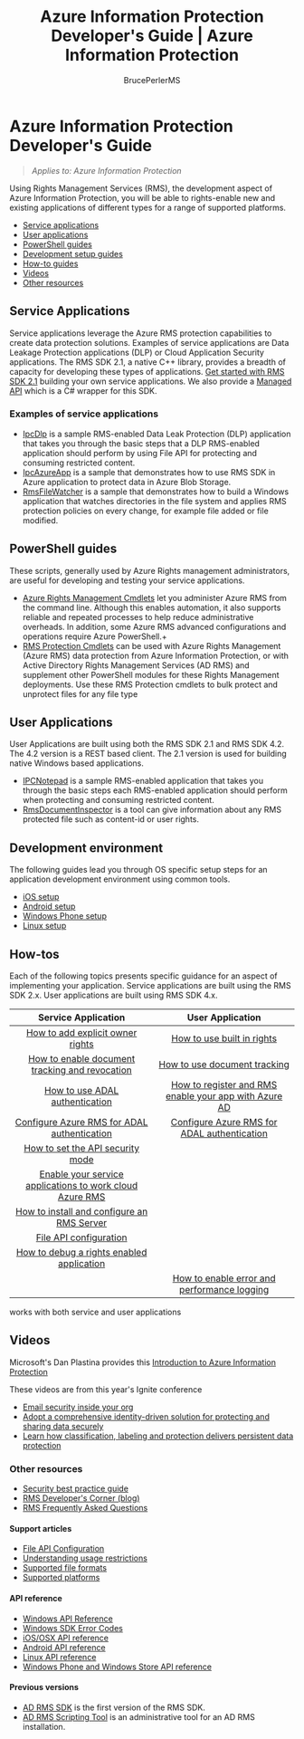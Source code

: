 ﻿---
# required metadata

title: Azure Information Protection Developer's Guide | Azure Information Protection
description: Developers can use RMS to protect and manage files of all types
author: BrucePerlerMS
ms.author: bruceper
manager: mbaldwin
ms.date: 11/22/2016
ms.topic: article
ms.prod:
ms.service: information-protection
ms.technology: techgroup-identity
ms.assetid: a53c2df2-a0a2-4f1f-995b-75ba55e4489b
ms.suite: ems
ms.reviewer: kartikk

# optional metadata
#ROBOTS:
#audience:
#ms.devlang:
#ms.tgt_pltfrm: "na"

---

# Azure Information Protection Developer's Guide
>*Applies to: Azure Information Protection*

Using Rights Management Services (RMS), the development aspect of Azure Information Protection, you will be able to rights-enable new and existing applications of different types for a range of supported platforms.

- [Service applications](#service-applications)
- [User applications](#user-applications)
- [PowerShell guides](#powershell-guides)
- [Development setup guides](#development-environment-setup-guides)
- [How-to guides](#how-tos)
- [Videos](#videos)
- [Other resources](#other-resources)

## Service Applications
Service applications leverage the Azure RMS protection capabilities to create data protection solutions. Examples of service applications are Data Leakage Protection applications (DLP) or Cloud Application Security applications. The RMS SDK 2.1, a native C++ library, provides a breadth of capacity for developing these types of applications. [Get started with RMS SDK 2.1](getting-started-with-ad-rms-2-0.md) building your own service applications. We also provide a [Managed API](https://github.com/Azure-Samples/active-directory-dotnet-rms) which is a C# wrapper for this SDK.

### Examples of service applications
- [IpcDlp](https://github.com/Azure-Samples/active-directory-dotnet-rms) is a sample RMS-enabled Data Leak Protection (DLP) application that takes you through the basic steps that a DLP RMS-enabled application should perform by using File API for protecting and consuming restricted content.
- [IpcAzureApp](https://github.com/Azure-Samples/active-directory-dotnet-rms) is a sample that demonstrates how to use RMS SDK in Azure application to protect data in Azure Blob Storage.
- [RmsFileWatcher](https://github.com/Azure-Samples/active-directory-dotnet-rms) is a sample that demonstrates how to build a Windows application that watches directories in the file system and applies RMS protection policies on every change, for example file added or file modified.

## PowerShell guides
These scripts, generally used by Azure Rights management administrators, are useful for developing and testing your service applications.
- [Azure Rights Management Cmdlets](https://msdn.microsoft.com/library/azure/dn629398.aspx) let you administer Azure RMS from the command line. Although this enables automation, it also supports reliable and repeated processes to help reduce administrative overheads. In addition, some Azure RMS advanced configurations and operations require Azure PowerShell.+
- [RMS Protection Cmdlets](https://msdn.microsoft.com/library/azure/mt433195.aspx) can be used with Azure Rights Management (Azure RMS) data protection from Azure Information Protection, or with Active Directory Rights Management Services (AD RMS) and supplement other PowerShell modules for these Rights Management deployments. Use these RMS Protection cmdlets to bulk protect and unprotect files for any file type


## User Applications
User Applications are built using both the RMS SDK 2.1 and RMS SDK 4.2.
The 4.2 version is a REST based client. The 2.1 version is used for building native Windows based applications.


- [IPCNotepad](https://github.com/Azure-Samples/Azure-Information-Protection-Samples/tree/master/AzureIP_Test) is a sample RMS-enabled application that takes you through the basic steps each RMS-enabled application should perform when protecting and consuming restricted content.
- [RmsDocumentInspector](https://github.com/Azure-Samples/active-directory-dotnet-rms) is a tool can give information about any RMS protected file such as content-id or user rights.

## Development environment
The following guides lead you through OS specific setup steps for an application development environment using common tools.
- [iOS setup](ios-sdk.md)
- [Android setup](android-sdk.md)
- [Windows Phone setup](windows-phone-apps.md)
- [Linux setup](linux-setup.md)

## How-tos
Each of the following topics presents specific guidance for an aspect of implementing your application. Service applications are built using the RMS SDK 2.x. User applications are built using RMS SDK 4.x.

|Service Application| User Application|
|:---:|:---:|
|[How to add explicit owner rights](add-explicit-owner-rights.md)|[How to use built in rights](built-in-rights-usage-restriction-reference.md) |
| [How to enable document tracking and revocation](tracking-content.md) | [How to use document tracking](how-to-use-document-tracking.md) |
|[How to use ADAL authentication](how-to-use-adal-authentication.md)|[How to register and RMS enable your app with Azure AD](authentication-integration.md)|
|[Configure Azure RMS for ADAL authentication](adal-auth.md)|[Configure Azure RMS for ADAL authentication](adal-auth.md)|
| [How to set the API security mode](setting-the-api-security-mode-api-mode.md) | |
|[Enable your service applications to work cloud Azure RMS](how-to-use-file-api-with-aadrm-cloud.md)||
|[How to install and configure an RMS Server](how-to-install-and-configure-an-rms-server.md)||
|[File API configuration](file-api-configuration.md)||
|[How to debug a rights enabled application](debugging-applications-that-use-ad-rms.md)||
||[How to enable error and performance logging](enabling-logging.md)|



 works with both service and user applications


## Videos
Microsoft's Dan Plastina provides this [Introduction to Azure Information Protection](https://www.microsoft.com/en-us/cloud-platform/azure-information-protection)

These videos are from this year's Ignite conference

- [Email security inside your org](https://myignite.microsoft.com/videos/2787)
- [Adopt a comprehensive identity-driven solution for protecting and sharing data securely](https://myignite.microsoft.com/videos/2784)
- [Learn how classification, labeling and protection delivers persistent data protection](https://myignite.microsoft.com/videos/2786)


### Other resources
- [Security best practice guide](security-guidelines.md)
- [RMS Developer's Corner (blog)](https://blogs.msdn.microsoft.com/rms/)
- [RMS Frequently Asked Questions](http://social.technet.microsoft.com/wiki/contents/articles/3440.ad-rms-frequently-asked-questions-faq.aspx)

#### Support articles
- [File API Configuration](file-api-configuration.md)
- [Understanding usage restrictions](understanding-usage-restrictions.md)
- [Supported file formats](supported-file-formats.md)
- [Supported platforms](supported-platforms.md)

#### API reference
- [Windows API Reference](https://msdn.microsoft.com/en-us/library/hh535292.aspx)
- [Windows SDK Error Codes](https://msdn.microsoft.com/library/hh535248.aspx)
- [iOS/OSX API reference](https://msdn.microsoft.com/en-us/library/dn758306.aspx)
- [Android API reference](https://msdn.microsoft.com/en-us/library/dn758245.aspx)
- [Linux API reference](http://azuread.github.io/rms-sdk-for-cpp/annotated.html)
- [Windows Phone and Windows Store API reference](https://msdn.microsoft.com/library/dn891914.aspx)

#### Previous versions
- [AD RMS SDK](https://msdn.microsoft.com/en-us/library/cc530379.aspx) is the first version of the RMS SDK.
- [AD RMS Scripting Tool](https://msdn.microsoft.com/en-us/library/bb968797.aspx) is an administrative tool for an AD RMS installation.
